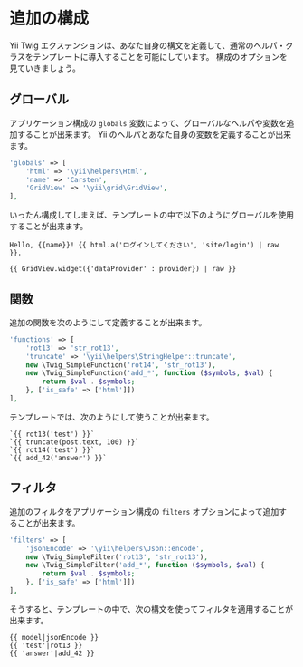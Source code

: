追加の構成
==========

Yii Twig エクステンションは、あなた自身の構文を定義して、通常のヘルパ・クラスをテンプレートに導入することを可能にしています。
構成のオプションを見ていきましょう。

## グローバル

アプリケーション構成の `globals` 変数によって、グローバルなヘルパや変数を追加することが出来ます。
Yii のヘルパとあなた自身の変数を定義することが出来ます。

```php
'globals' => [
    'html' => '\yii\helpers\Html',
    'name' => 'Carsten',
    'GridView' => '\yii\grid\GridView',
],
```

いったん構成してしまえば、テンプレートの中で以下のようにグローバルを使用することが出来ます。

```
Hello, {{name}}! {{ html.a('ログインしてください', 'site/login') | raw }}.

{{ GridView.widget({'dataProvider' : provider}) | raw }}
```

## 関数

追加の関数を次のようにして定義することが出来ます。

```php
'functions' => [
    'rot13' => 'str_rot13',
    'truncate' => '\yii\helpers\StringHelper::truncate',
    new \Twig_SimpleFunction('rot14', 'str_rot13'),
    new \Twig_SimpleFunction('add_*', function ($symbols, $val) {
        return $val . $symbols;
    }, ['is_safe' => ['html']])
],
```

テンプレートでは、次のようにして使うことが出来ます。

```
`{{ rot13('test') }}`
`{{ truncate(post.text, 100) }}`
`{{ rot14('test') }}`
`{{ add_42('answer') }}`
```

## フィルタ

追加のフィルタをアプリケーション構成の `filters` オプションによって追加することが出来ます。

```php
'filters' => [
    'jsonEncode' => '\yii\helpers\Json::encode',
    new \Twig_SimpleFilter('rot13', 'str_rot13'),
    new \Twig_SimpleFilter('add_*', function ($symbols, $val) {
        return $val . $symbols;
    }, ['is_safe' => ['html']])
],
```

そうすると、テンプレートの中で、次の構文を使ってフィルタを適用することが出来ます。

```
{{ model|jsonEncode }}
{{ 'test'|rot13 }}
{{ 'answer'|add_42 }}
```
